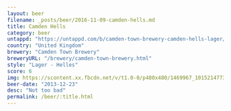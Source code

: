 ```yaml
---
layout: beer
filename: _posts/beer/2016-11-09-camden-hells.md
title: Camden Hells
category: beer
untappd: "https://untappd.com/b/camden-town-brewery-camden-hells-lager/158571"
country: "United Kingdom"
brewery: "Camden Town Brewery"
breweryURL: "/brewery/camden-town-brewery.html"
style: "Lager - Helles"
score: 6
img: https://scontent.xx.fbcdn.net/v/t1.0-0/p480x480/1469967_10152147735243745_1919940570_n.jpg?_nc_cat=104&_nc_ht=scontent.xx&oh=214a168641e07ea53839510157e2e5ac&oe=5D76C0A0
beer-date: "2013-12-23"
desc: "Not too bad"
permalink: /beer/:title.html
---
```

